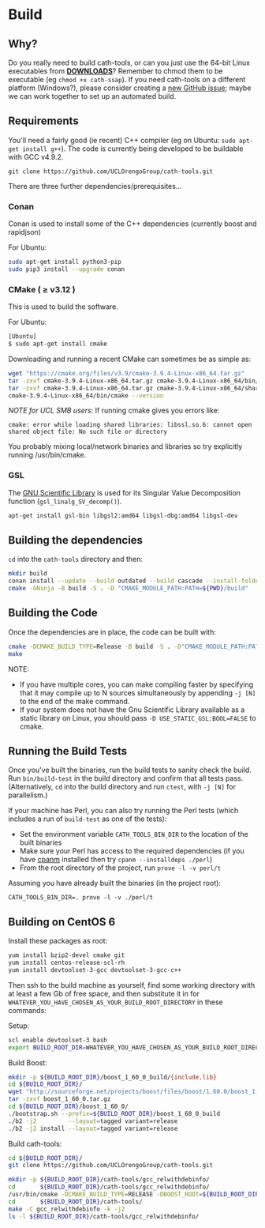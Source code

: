 # Build

## Why?

Do you really need to build cath-tools, or can you just use the 64-bit Linux executables from [**DOWNLOADS**](https://github.com/UCLOrengoGroup/cath-tools/releases/latest "The latest CATH Tools release")? Remember to chmod them to be executable (eg `chmod +x cath-ssap`). If you need cath-tools on a different platform (Windows?), please consider creating a [new GitHub issue](https://github.com/UCLOrengoGroup/cath-tools/issues/new "Open a new GitHub issue for cath-tools"); maybe we can work together to set up an automated build.

## Requirements

You'll need a fairly good (ie recent) C++ compiler (eg on Ubuntu: `sudo apt-get install g++`). The code is currently being developed to be buildable with GCC v4.9.2.

~~~no-highlight
git clone https://github.com/UCLOrengoGroup/cath-tools.git
~~~

There are three further dependencies/prerequisites...

### Conan

Conan is used to install some of the C++ dependencies (currently boost and rapidjson)

For Ubuntu:

~~~sh
sudo apt-get install python3-pip
sudo pip3 install --upgrade conan
~~~

### CMake ( &ge; v3.12 )

This is used to build the software.

For Ubuntu:

~~~sh
[Ubuntu]
$ sudo apt-get install cmake
~~~

Downloading and running a recent CMake can sometimes be as simple as:

~~~sh
wget "https://cmake.org/files/v3.9/cmake-3.9.4-Linux-x86_64.tar.gz"
tar -zxvf cmake-3.9.4-Linux-x86_64.tar.gz cmake-3.9.4-Linux-x86_64/bin/cmake
tar -zxvf cmake-3.9.4-Linux-x86_64.tar.gz cmake-3.9.4-Linux-x86_64/share/cmake-3.9/Modules
cmake-3.9.4-Linux-x86_64/bin/cmake --version
~~~

*NOTE for UCL SMB users*: If running cmake gives you errors like:

~~~no-highlight
cmake: error while loading shared libraries: libssl.so.6: cannot open shared object file: No such file or directory
~~~

You probably mixing local/network binaries and libraries so try explicitly running /usr/bin/cmake.

### GSL

The [GNU Scientific Library](https://www.gnu.org/software/gsl/) is used for its Singular Value Decomposition function (`gsl_linalg_SV_decomp()`).

~~~sh
apt-get install gsl-bin libgsl2:amd64 libgsl-dbg:amd64 libgsl-dev
~~~

## Building the dependencies

`cd` into the `cath-tools` directory and then:

~~~sh
mkdir build
conan install --update --build outdated --build cascade --install-folder build .
cmake -GNinja -B build -S . -D "CMAKE_MODULE_PATH:PATH=${PWD}/build"
~~~

## Building the Code

Once the dependencies are in place, the code can be built with:

~~~sh
cmake -DCMAKE_BUILD_TYPE=Release -B build -S . -D"CMAKE_MODULE_PATH:PATH=${PWD}/build"
make
~~~

NOTE:

* If you have multiple cores, you can make compiling faster by specifying that it may compile up to N sources simultaneously by appending `-j [N]` to the end of the make command.
* If your system does not have the Gnu Scientific Library available as a static library on Linux, you should pass `-D USE_STATIC_GSL:BOOL=FALSE` to cmake.

## Running the Build Tests

Once you've built the binaries, run the build tests to sanity check the build. Run `bin/build-test` in the build directory and confirm that all tests pass. (Alternatively, `cd` into the build directory and run `ctest`, with `-j [N]` for parallelism.)

If your machine has Perl, you can also try running the Perl tests (which includes a run of `build-test` as one of the tests):

* Set the environment variable `CATH_TOOLS_BIN_DIR` to the location of the built binaries
* Make sure your Perl has access to the required dependencies (if you have [cpanm](https://metacpan.org/pod/distribution/Menlo/script/cpanm-menlo) installed then try `cpanm --installdeps ./perl`)
* From the root directory of the project, run `prove -l -v perl/t`

Assuming you have already built the binaries (in the project root):

~~~no-highlight
CATH_TOOLS_BIN_DIR=. prove -l -v ./perl/t
~~~

## Building on CentOS 6

Install these packages as root:

~~~sh
yum install bzip2-devel cmake git
yum install centos-release-scl-rh
yum install devtoolset-3-gcc devtoolset-3-gcc-c++
~~~

Then ssh to the build machine as yourself, find some working directory with at least a few Gb of free space, and then substitute it in for `WHATEVER_YOU_HAVE_CHOSEN_AS_YOUR_BUILD_ROOT_DIRECTORY` in these commands:

Setup:

~~~sh
scl enable devtoolset-3 bash
export BUILD_ROOT_DIR=WHATEVER_YOU_HAVE_CHOSEN_AS_YOUR_BUILD_ROOT_DIRECTORY
~~~

Build Boost:

~~~sh
mkdir -p ${BUILD_ROOT_DIR}/boost_1_60_0_build/{include,lib}
cd ${BUILD_ROOT_DIR}/
wget "http://sourceforge.net/projects/boost/files/boost/1.60.0/boost_1_60_0.tar.gz"
tar -zxvf boost_1_60_0.tar.gz
cd ${BUILD_ROOT_DIR}/boost_1_60_0/
./bootstrap.sh --prefix=${BUILD_ROOT_DIR}/boost_1_60_0_build
./b2 -j2         --layout=tagged variant=release
./b2 -j2 install --layout=tagged variant=release
~~~

Build cath-tools:

~~~sh
cd ${BUILD_ROOT_DIR}/
git clone https://github.com/UCLOrengoGroup/cath-tools.git

mkdir -p ${BUILD_ROOT_DIR}/cath-tools/gcc_relwithdebinfo/
cd       ${BUILD_ROOT_DIR}/cath-tools/gcc_relwithdebinfo/
/usr/bin/cmake -DCMAKE_BUILD_TYPE=RELEASE -DBOOST_ROOT=${BUILD_ROOT_DIR}/boost_1_60_0_build ..
cd       ${BUILD_ROOT_DIR}/cath-tools/
make -C gcc_relwithdebinfo -k -j2
ls -l ${BUILD_ROOT_DIR}/cath-tools/gcc_relwithdebinfo/
~~~
